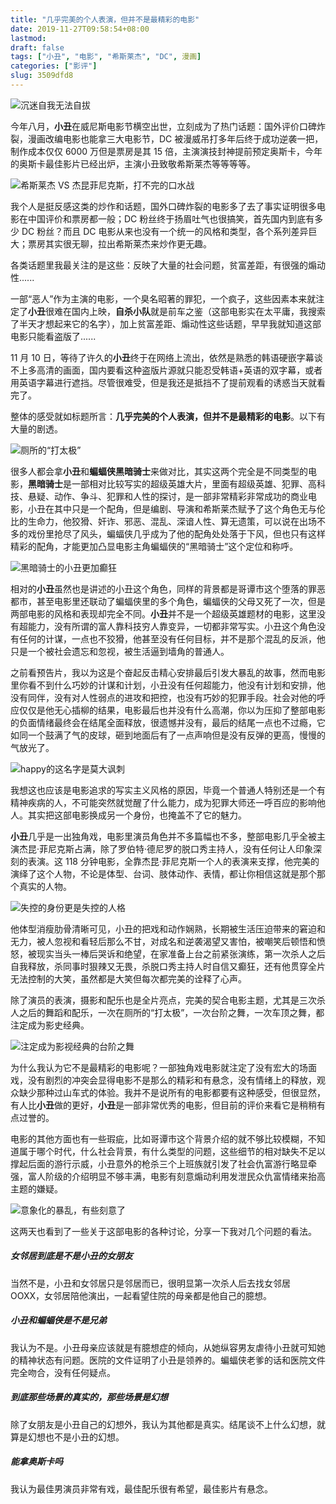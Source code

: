 ```yaml
---
title: "几乎完美的个人表演，但并不是最精彩的电影"
date: 2019-11-27T09:58:54+08:00
lastmod:
draft: false
tags: ["小丑", "电影", "希斯莱杰", "DC", 漫画]
categories: ["影评"]
slug: 3509dfd8
---
```


![沉迷自我无法自拔](https://img-upyun.kekeyu.top/20200105002139.jpg)

今年八月，**小丑**在威尼斯电影节横空出世，立刻成为了热门话题：国外评价口碑炸裂，漫画改编电影也能拿三大电影节，DC 被漫威吊打多年后终于成功逆袭一把，制作成本仅仅 6000 万但是票房是其 15 倍，主演演技封神提前预定奥斯卡，今年的奥斯卡最佳影片已经出炉，主演小丑致敬希斯莱杰等等等等。

![希斯莱杰 VS 杰昆菲尼克斯，打不完的口水战](https://img-upyun.kekeyu.top/20200105002136.jpg)

我个人是挺反感这类的炒作和话题，国外口碑炸裂的电影多了去了事实证明很多电影在中国评价和票房都一般；DC 粉丝终于扬眉吐气也很搞笑，首先国内到底有多少 DC 粉丝？而且 DC 电影从来也没有一个统一的风格和类型，各个系列差异巨大；票房其实很无聊，拉出希斯莱杰来炒作更无趣。

各类话题里我最关注的是这些：反映了大量的社会问题，贫富差距，有很强的煽动性......

一部“恶人”作为主演的电影，一个臭名昭著的罪犯，一个疯子，这些因素本来就注定了**小丑**很难在国内上映，**自杀小队**就是前车之鉴（这部电影实在太平庸，我搜索了半天才想起来它的名字），加上贫富差距、煽动性这些话题，早早我就知道这部电影只能看盗版了......

11 月 10 日，等待了许久的**小丑**终于在网络上流出，依然是熟悉的韩语硬嵌字幕谈不上多高清的画面，国内要看这种盗版片源就只能忍受韩语+英语的双字幕，或者用英语字幕进行遮挡。尽管很难受，但是我还是抵挡不了提前观看的诱惑当天就看完了。

整体的感受就如标题所言：**几乎完美的个人表演，但并不是最精彩的电影**。以下有大量的剧透。

 <!-- more -->

![厕所的“打太极”](https://img-upyun.kekeyu.top/20200105002133.jpg)

很多人都会拿**小丑**和**蝙蝠侠黑暗骑士**来做对比，其实这两个完全是不同类型的电影，**黑暗骑士**是一部相对比较写实的超级英雄大片，里面有超级英雄、犯罪、高科技、悬疑、动作、争斗、犯罪和人性的探讨，是一部非常精彩非常成功的商业电影，小丑在其中只是一个配角，但是编剧、导演和希斯莱杰赋予了这个角色无与伦比的生命力，他狡猾、奸诈、邪恶、混乱、深谙人性、算无遗策，可以说在出场不多的戏份里抢尽了风头，蝙蝠侠几乎成为了他的配角处处落于下风，但也只有这样精彩的配角，才能更加凸显电影主角蝙蝠侠的“黑暗骑士”这个定位和称呼。

![黑暗骑士的小丑更加癫狂](https://img-upyun.kekeyu.top/20200105002134.jpg)

相对的**小丑**虽然也是讲述的小丑这个角色，同样的背景都是哥谭市这个堕落的罪恶都市，甚至电影里还联动了蝙蝠侠里的多个角色，蝙蝠侠的父母又死了一次，但是两部电影的风格和表现却完全不同。**小丑**并不是一个超级英雄题材的电影，这里没有超能力，没有所谓的富人靠科技穷人靠变异，一切都非常写实。小丑这个角色没有任何的计谋，一点也不狡猾，他甚至没有任何目标，并不是那个混乱的反派，他只是一个被社会遗忘和忽视，被生活逼到墙角的普通人。

之前看预告片，我以为这是个奋起反击精心安排最后引发大暴乱的故事，然而电影里你看不到什么巧妙的计谋和计划，小丑没有任何超能力，他没有计划和安排，他没有同伴，没有对人性弱点的进攻和把控，也没有巧妙的犯罪手段。社会对他的呼应仅仅是他无心插柳的结果，电影最后也并没有什么高潮，你以为压抑了整部电影的负面情绪最终会在结尾全面释放，很遗憾并没有，最后的结尾一点也不过瘾，它如同一个鼓满了气的皮球，砸到地面后有了一点声响但是没有反弹的更高，慢慢的气放光了。

![happy的这名字是莫大讽刺](https://img-upyun.kekeyu.top/20200105002135.jpg)

我想这也应该是电影追求的写实主义风格的原因，毕竟一个普通人特别还是一个有精神疾病的人，不可能突然就觉醒了什么能力，成为犯罪大师还一呼百应的影响他人。其实把这部电影换成另一个身份，也掩盖不了它的魅力。

**小丑**几乎是一出独角戏，电影里演员角色并不多篇幅也不多，整部电影几乎全被主演杰昆·菲尼克斯占满，除了罗伯特·德尼罗的脱口秀主持人，没有任何让人印象深刻的表演。这 118 分钟电影，全靠杰昆·菲尼克斯一个人的表演来支撑，他完美的演绎了这个人物，不论是体型、台词、肢体动作、表情，都让你相信这就是那个那个真实的人物。

![失控的身份更是失控的人格](https://img-upyun.kekeyu.top/20200105002137.jpg)

他体型消瘦肋骨清晰可见，小丑的把戏和动作娴熟，长期被生活压迫带来的窘迫和无力，被人忽视和看轻后那么不甘，对成名和逆袭渴望又害怕，被嘲笑后顿悟和愤怒，被现实当头一棒后哭诉和绝望，在家准备上台之前紧张演练，第一次杀人之后自我释放，杀同事时狠辣又无畏，杀脱口秀主持人时自信又癫狂，还有他贯穿全片无法控制的大笑，虽然都是大笑但每次都完美的诠释了心声。

除了演员的表演，摄影和配乐也是全片亮点，完美的契合电影主题，尤其是三次杀人之后的舞蹈和配乐，一次在厕所的“打太极”，一次台阶之舞，一次车顶之舞，都注定成为影史经典。

![注定成为影视经典的台阶之舞](https://img-upyun.kekeyu.top/20200105002140.jpg)

为什么我认为它不是最精彩的电影呢？一部独角戏电影就注定了没有宏大的场面戏，没有剧烈的冲突会显得电影不是那么的精彩和有悬念，没有情绪上的释放，观众缺少那种过山车式的体验。我并不是说所有的电影都要有这种感受，但很显然，有人比**小丑**做的更好，**小丑**是一部非常优秀的电影，但目前的评价来看它是稍稍有点过誉的。

电影的其他方面也有一些瑕疵，比如哥谭市这个背景介绍的就不够比较模糊，不知道属于哪个时代，什么社会背景，有什么类型的问题，这些细节的相对缺失不足以撑起后面的游行示威，小丑意外的枪杀三个上班族就引发了社会仇富游行略显牵强，富人阶级的介绍明显不够丰满，电影有刻意煽动利用发泄民众仇富情绪来抬高主题的嫌疑。

![意象化的暴乱，有些刻意了](https://img-upyun.kekeyu.top/20200105002138.jpg)

这两天也看到了一些关于这部电影的各种讨论，分享一下我对几个问题的看法。

##### 女邻居到底是不是小丑的女朋友

当然不是，小丑和女邻居只是邻居而已，很明显第一次杀人后去找女邻居 OOXX，女邻居陪他演出，一起看望住院的母亲都是他自己的臆想。

##### 小丑和蝙蝠侠是不是兄弟

我认为不是。小丑母亲应该就是有臆想症的倾向，从她纵容男友虐待小丑就可知她的精神状态有问题。医院的文件证明了小丑是领养的。蝙蝠侠老爹的话和医院文件完全吻合，没有任何疑点。

##### 到底那些场景的真实的，那些场景是幻想

除了女朋友是小丑自己的幻想外，我认为其他都是真实。结尾谈不上什么幻想，就算是幻想也不是小丑的幻想。

##### 能拿奥斯卡吗

我认为最佳男演员非常有戏，最佳配乐很有希望，最佳影片有悬念。
